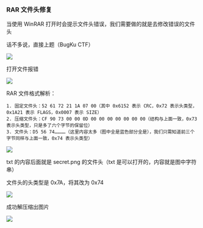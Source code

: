 ### RAR 文件头修复

当使用 WinRAR 打开时会提示文件头错误，我们需要做的就是去修改错误的文件头

话不多说，直接上题（BugKu CTF）

![](https://pic1.imgdb.cn/item/67728bf5d0e0a243d4ecc65a.jpg)

打开文件报错

![](https://pic1.imgdb.cn/item/67729ef3d0e0a243d4eccb43.jpg)

RAR 文件格式解析：

```
1. 固定文件头：52 61 72 21 1A 07 00（其中 0x6152 表示 CRC，0x72 表示头类型，0x1A21 表示 FLAGS，0x0007 表示 SIZE）
2. 压缩文件头：CF 90 73 00 00 0D 00 00 00 00 00 00 00（结构与上面一致，0x73 表示头类型，只是多了六个字节的保留位）
3. 文件头：D5 56 74…………（这里内容太多（图中全是蓝色部分全是），我们只需知道前三个字节同样与上面一致，0x74 表示头类型）
```

![](https://pic1.imgdb.cn/item/6772a01ad0e0a243d4eccb6c.jpg)

txt 的内容后面就是 secret.png 的文件头（txt 是可以打开的，内容就是图中字符串）

文件头的头类型是 0x7A，将其改为 0x74

![](https://pic1.imgdb.cn/item/6772a05cd0e0a243d4eccb86.jpg)

成功解压缩出图片

![](https://pic1.imgdb.cn/item/6772260cd0e0a243d4ec6aa5.jpg)

